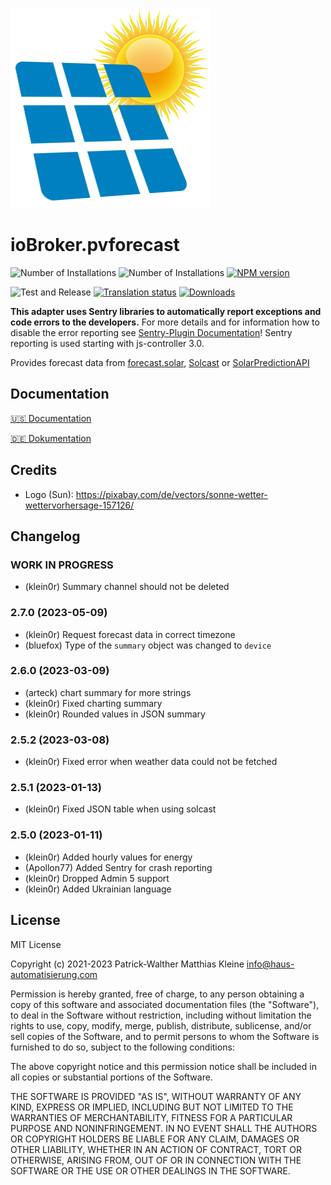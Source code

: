 ![Logo](admin/pvforecast.png)

# ioBroker.pvforecast

![Number of Installations](http://iobroker.live/badges/pvforecast-installed.svg)
![Number of Installations](http://iobroker.live/badges/pvforecast-stable.svg)
[![NPM version](http://img.shields.io/npm/v/iobroker.pvforecast.svg)](https://www.npmjs.com/package/iobroker.pvforecast)

![Test and Release](https://github.com/iobroker-community-adapters/iobroker.pvforecast/workflows/Test%20and%20Release/badge.svg)
[![Translation status](https://weblate.iobroker.net/widgets/adapters/-/pvforecast/svg-badge.svg)](https://weblate.iobroker.net/engage/adapters/?utm_source=widget)
[![Downloads](https://img.shields.io/npm/dm/iobroker.pvforecast.svg)](https://www.npmjs.com/package/iobroker.pvforecast)

**This adapter uses Sentry libraries to automatically report exceptions and code errors to the developers.** For more details and for information how to disable the error reporting see [Sentry-Plugin Documentation](https://github.com/ioBroker/plugin-sentry#plugin-sentry)! Sentry reporting is used starting with js-controller 3.0.

Provides forecast data from [forecast.solar](https://forecast.solar), [Solcast](https://solcast.com/) or [SolarPredictionAPI](https://rapidapi.com/stromdao-stromdao-default/api/solarenergyprediction/)

## Documentation

[🇺🇸 Documentation](./docs/en/README.md)

[🇩🇪 Dokumentation](./docs/de/README.md)

## Credits

- Logo (Sun): https://pixabay.com/de/vectors/sonne-wetter-wettervorhersage-157126/

## Changelog
<!--
    Placeholder for the next version (at the beginning of the line):
    ### **WORK IN PROGRESS**
-->
### **WORK IN PROGRESS**
* (klein0r) Summary channel should not be deleted

### 2.7.0 (2023-05-09)
* (klein0r) Request forecast data in correct timezone
* (bluefox) Type of the `summary` object was changed to `device`

### 2.6.0 (2023-03-09)
* (arteck) chart summary for more strings
* (klein0r) Fixed charting summary
* (klein0r) Rounded values in JSON summary

### 2.5.2 (2023-03-08)
* (klein0r) Fixed error when weather data could not be fetched

### 2.5.1 (2023-01-13)
* (klein0r) Fixed JSON table when using solcast

### 2.5.0 (2023-01-11)
* (klein0r) Added hourly values for energy
* (Apollon77) Added Sentry for crash reporting
* (klein0r) Dropped Admin 5 support
* (klein0r) Added Ukrainian language

## License
MIT License

Copyright (c) 2021-2023 Patrick-Walther
                        Matthias Kleine <info@haus-automatisierung.com>

Permission is hereby granted, free of charge, to any person obtaining a copy
of this software and associated documentation files (the "Software"), to deal
in the Software without restriction, including without limitation the rights
to use, copy, modify, merge, publish, distribute, sublicense, and/or sell
copies of the Software, and to permit persons to whom the Software is
furnished to do so, subject to the following conditions:

The above copyright notice and this permission notice shall be included in all
copies or substantial portions of the Software.

THE SOFTWARE IS PROVIDED "AS IS", WITHOUT WARRANTY OF ANY KIND, EXPRESS OR
IMPLIED, INCLUDING BUT NOT LIMITED TO THE WARRANTIES OF MERCHANTABILITY,
FITNESS FOR A PARTICULAR PURPOSE AND NONINFRINGEMENT. IN NO EVENT SHALL THE
AUTHORS OR COPYRIGHT HOLDERS BE LIABLE FOR ANY CLAIM, DAMAGES OR OTHER
LIABILITY, WHETHER IN AN ACTION OF CONTRACT, TORT OR OTHERWISE, ARISING FROM,
OUT OF OR IN CONNECTION WITH THE SOFTWARE OR THE USE OR OTHER DEALINGS IN THE
SOFTWARE.
